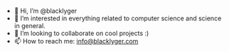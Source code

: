 - 👋 Hi, I’m @blacklyger
- 👀 I’m interested in everything related to computer science and science in general.
- 💞️ I’m looking to collaborate on cool projects :)
- 📫 How to reach me: info@blacklyger.com
